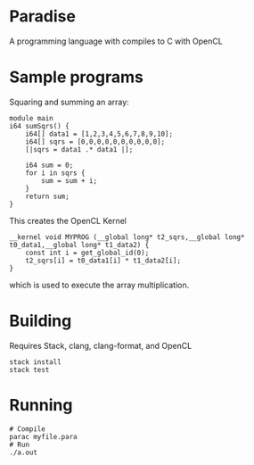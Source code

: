 # Paradise

A programming language with compiles to C with OpenCL

# Sample programs

Squaring and summing an array:
```
module main
i64 sumSqrs() {
    i64[] data1 = [1,2,3,4,5,6,7,8,9,10];
    i64[] sqrs = [0,0,0,0,0,0,0,0,0,0];
    [|sqrs = data1 .* data1 |];

    i64 sum = 0;
    for i in sqrs {
        sum = sum + i;
    }
    return sum;
}
```
This creates the OpenCL Kernel
```
__kernel void MYPROG (__global long* t2_sqrs,__global long* t0_data1,__global long* t1_data2) { 
    const int i = get_global_id(0);
    t2_sqrs[i] = t0_data1[i] * t1_data2[i];
}
```
which is used to execute the array multiplication.
# Building

Requires Stack, clang, clang-format, and OpenCL

```
stack install
stack test
```

# Running
```
# Compile
parac myfile.para
# Run
./a.out
```
